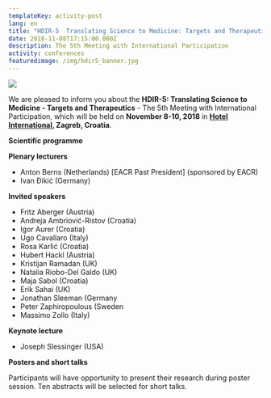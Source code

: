 ```yaml
---
templateKey: activity-post
lang: en
title: "HDIR-5  Translating Science to Medicine: Targets and Therapeutics"
date: 2018-11-08T17:15:00.000Z
description: The 5th Meeting with International Participation
activity: conferences
featuredimage: /img/hdir5_banner.jpg
---
```

![](/img/hdir5_banner.jpg)

We are pleased to inform you about the **HDIR-5: Translating Science to Medicine - Targets and Therapeutics** - The 5th Meeting with International Participation, which will be held on **November 8-10, 2018** in **[Hotel International](https://www.hotel-international.hr/), Zagreb, Croatia**.



**Scientific programme**

**Plenary lecturers**

* Anton Berns (Netherlands) [EACR Past President] (sponsored by EACR)
* Ivan Đikić (Germany)



**Invited speakers**

* Fritz Aberger (Austria)
* Andreja Ambriović-Ristov (Croatia)
* Igor Aurer (Croatia)
* Ugo Cavallaro (Italy)
* Rosa Karlić (Croatia)
* Hubert Hackl (Austria)
* Kristijan Ramadan (UK)
* Natalia Riobo-Del Galdo (UK)
* Maja Sabol (Croatia)
* Erik Sahai (UK)
* Jonathan Sleeman (Germany
* Peter Zaphiropoulous (Sweden
* Massimo Zollo (Italy)



**Keynote lecture**

* Joseph Slessinger (USA)



**Posters and short talks**

Participants will have opportunity to present their research during poster session. Ten abstracts will be selected for short talks.